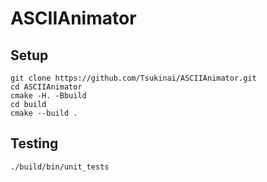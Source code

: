 # ASCIIAnimator

## Setup

```
git clone https://github.com/Tsukinai/ASCIIAnimator.git
cd ASCIIAnimator
cmake -H. -Bbuild
cd build
cmake --build .
```

## Testing

```
./build/bin/unit_tests
```
